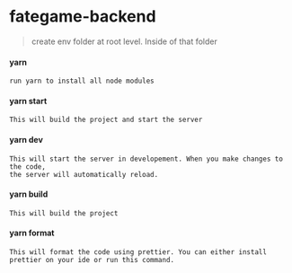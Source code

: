 # fategame-backend

> create env folder at root level. Inside of that folder

#### yarn

```
run yarn to install all node modules
```

#### yarn start

```
This will build the project and start the server
```

#### yarn dev

```
This will start the server in developement. When you make changes to the code,
the server will automatically reload.
```

#### yarn build

```
This will build the project
```

#### yarn format

```
This will format the code using prettier. You can either install prettier on your ide or run this command.
```

